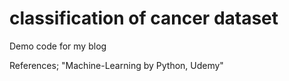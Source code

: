 # classification of cancer dataset
Demo code for my blog

References;
"Machine-Learning by Python, Udemy" 



